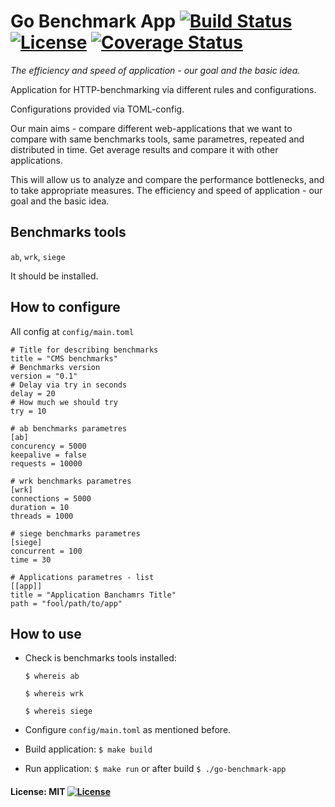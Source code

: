 # Go Benchmark App [![Build Status](https://travis-ci.org/mrLSD/go-benchmark-app.svg?branch=master)](https://travis-ci.org/mrLSD/go-benchmark-app)   [![License](http://img.shields.io/badge/license-mit-blue.svg?style=flat-square)](https://raw.githubusercontent.com/mrLSD/go-benchmark-app/master/LICENSE)  [![Coverage Status](https://coveralls.io/repos/github/mrLSD/go-benchmark-app/badge.svg?branch=master)](https://coveralls.io/github/mrLSD/go-benchmark-app?branch=master)
_The efficiency and speed of application - our goal and the basic idea._

Application for HTTP-benchmarking via different rules and configurations.

Configurations provided via TOML-config.

Our main aims - compare different web-applications 
that we want to compare with same benchmarks tools, 
same parametres, repeated and distributed in time.
Get average results and compare it with other applications.

This will allow us to analyze and compare the performance 
bottlenecks, and to take appropriate measures.
The efficiency and speed of application - our goal and the 
basic idea.

## Benchmarks tools 
`ab`, `wrk`, `siege`

It should be installed.

## How to configure
All config at `config/main.toml`

````
# Title for describing benchmarks
title = "CMS benchmarks"
# Benchmarks version
version = "0.1"
# Delay via try in seconds
delay = 20
# How much we should try
try = 10

# ab benchmarks parametres
[ab]
concurency = 5000
keepalive = false
requests = 10000

# wrk benchmarks parametres
[wrk]
connections = 5000
duration = 10
threads = 1000

# siege benchmarks parametres
[siege]
concurrent = 100
time = 30

# Applications parametres - list
[[app]]
title = "Application Banchamrs Title"
path = "fool/path/to/app"
````

## How to use
* Check is benchmarks tools installed:

	`$ whereis ab`
	
	`$ whereis wrk`
	
	`$ whereis siege` 
* Configure `config/main.toml` as mentioned before.
* Build application: `$ make build`
* Run application: `$ make run` or after build `$ ./go-benchmark-app`

#### License: MIT [![License](http://img.shields.io/badge/license-mit-blue.svg?style=flat-square)](https://raw.githubusercontent.com/mrLSD/go-benchmark-app/master/LICENSE)
